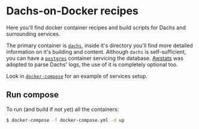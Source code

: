 # Dachs-on-Docker recipes

Here you'll find docker container recipes and build scripts for Dachs and surrounding services.

The primary container is [`dachs`](dachs/), inside it's directory you'll find
more detailed information on it's building and content.
Although `dachs` is self-sufficient, you can have a [`postgres`](postgres/)
container servicing the database.
[Awstats](https://awstats.sourceforge.io/) was adopted to parse Dachs' logs,
the use of it is completely optional too.

Look in [`docker-compose`](docker-compose.yml) for an example of services setup.

## Run compose

To run (and build if not yet) all the containers:

```bash
$ docker-compose -f docker-compose.yml -d up
```
